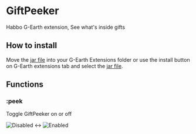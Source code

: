 # GiftPeeker
Habbo G-Earth extension, See what's inside gifts

## How to install
Move the [jar file](https://github.com/WiredSpast/GiftPeeker/releases) into your G-Earth Extensions folder or use the install button on G-Earth extensions tab and select the [jar file](https://github.com/WiredSpast/GiftPeeker/releases).

## Functions
### :peek
Toggle GiftPeeker on or off

![Disabled](https://user-images.githubusercontent.com/74211155/128408535-47be5521-2412-4620-8754-a8f9e79a3858.png) <-> ![Enabled](https://user-images.githubusercontent.com/74211155/128408601-38e82ff5-73f5-4d03-a563-49263a033186.png)
